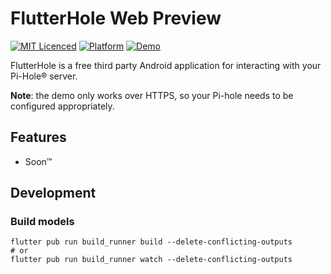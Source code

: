 # FlutterHole Web Preview

[![MIT Licenced](https://img.shields.io/badge/License-MIT-blue.svg)](https://opensource.org/licenses/MIT)
[![Platform](https://img.shields.io/badge/Platform-Flutter-yellow.svg)](https://flutter.io)
[![Demo](https://img.shields.io/badge/Demo-CodeMagic-blue)](https://flutterhole.codemagic.app/)

FlutterHole is a free third party Android application for interacting with your Pi-Hole® server.    

**Note**: the demo only works over HTTPS, so your Pi-hole needs to be configured appropriately.

## Features

- Soon™

## Development ##

### Build models

```shell
flutter pub run build_runner build --delete-conflicting-outputs  
# or
flutter pub run build_runner watch --delete-conflicting-outputs
```